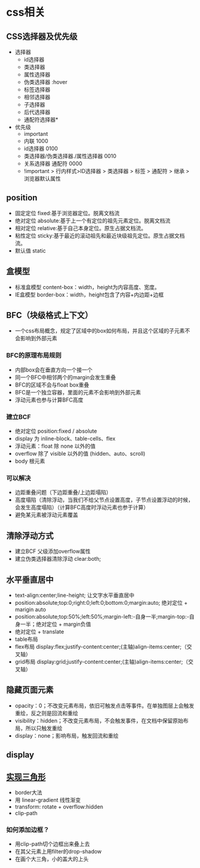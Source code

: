 <!--
 * @Desc: 
 * @Author: 曾茹菁
 * @Date: 2022-08-05 20:43:25
 * @LastEditors: 曾茹菁
 * @LastEditTime: 2022-08-12 15:53:55
-->
# css相关
## CSS选择器及优先级
- 选择器
  - id选择器
  - 类选择器
  - 属性选择器
  - 伪类选择器 :hover
  - 标签选择器
  - 相邻选择器
  - 子选择器
  - 后代选择器
  - 通配符选择器*
- 优先级
  - important
  - 内联 1000
  - id选择器 0100
  - 类选择器/伪类选择器./属性选择器 0010
  - 关系选择器 通配符 0000
  - !important > 行内样式>ID选择器 > 类选择器 > 标签 > 通配符 > 继承 > 浏览器默认属性
## position
- 固定定位 fixed:基于浏览器定位。脱离文档流
- 绝对定位 absolute:基于上一个有定位的祖先元素定位。脱离文档流
- 相对定位 relative:基于自己本身定位。原生占据文档流。
- 粘性定位 sticky:基于最近的滚动祖先和最近块级祖先定位。原生占据文档流。
- 默认值 static
## 盒模型
- 标准盒模型 content-box：width，height为内容高度、宽度。
- IE盒模型 border-box：width，height包含了内容+内边距+边框
## BFC（块级格式上下文）
- 一个css布局概念，规定了区域中的box如何布局，并且这个区域的子元素不会影响到外部元素
### BFC的原理布局规则
- 内部box会在垂直方向一个接一个
- 同一个BFC中相邻两个的margin会发生重叠
- BFC的区域不会与float box重叠
- BFC是一个独立容器，里面的元素不会影响到外部元素
- 浮动元素也参与计算BFC高度
### 建立BCF
- 绝对定位 position:fixed / absolute
- display 为 inline-block、table-cells、flex
- 浮动元素：float 除 none 以外的值
- overflow 除了 visible 以外的值 (hidden、auto、scroll)
- body 根元素
### 可以解决
- 边距重叠问题（下边距重叠/上边距塌陷）
- 高度塌陷（清除浮动，当我们不给父节点设置高度，子节点设置浮动的时候，会发生高度塌陷）（计算BFC高度时浮动元素也参于计算）
- 避免某元素被浮动元素覆盖
## 清除浮动方式
- 建立BCF 父级添加overflow属性
- 建立伪类选择器清除浮动 clear:both;
## 水平垂直居中
- text-align:center;line-height; 让文字水平垂直居中
- position:absolute;top:0;right:0;left:0;bottom:0;margin:auto;  绝对定位 + marigin auto
- position:absolute;top:50%;left:50%;margin-left:-自身一半;margin-top:-自身一半；绝对定位 + margin负值
- 绝对定位 + translate
- table布局
- flex布局 display:flex;justify-content:center;(主轴)align-items:center;（交叉轴）
- grid布局 display:grid;justify-content:center;(主轴)align-items:center;（交叉轴）
## 隐藏页面元素
- opacity：0；不改变元素布局，依旧可触发点击等事件。在单独图层上会触发重绘，反之则是回流和重绘
- visibility：hidden；不改变元素布局，不会触发事件，在文档中保留原始布局，所以只触发重绘
- display：none；影响布局，触发回流和重绘
## display

## [实现三角形](https://juejin.cn/post/6950081305560219679)
- border大法
- 用 linear-gradient 线性渐变
- transform: rotate + overflow:hidden 
- clip-path
### 如何添加边框？
- 用clip-path切个边框出来叠上去
- 在其父元素上用filter的drop-shadow
- 在画个大三角，小的盖大的上头